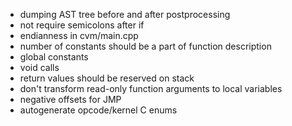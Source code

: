 - dumping AST tree before and after postprocessing
- not require semicolons after if
- endianness in cvm/main.cpp
- number of constants should be a part of function description
- global constants
- void calls
- return values should be reserved on stack
- don't transform read-only function arguments to local variables
- negative offsets for JMP
- autogenerate opcode/kernel C enums
